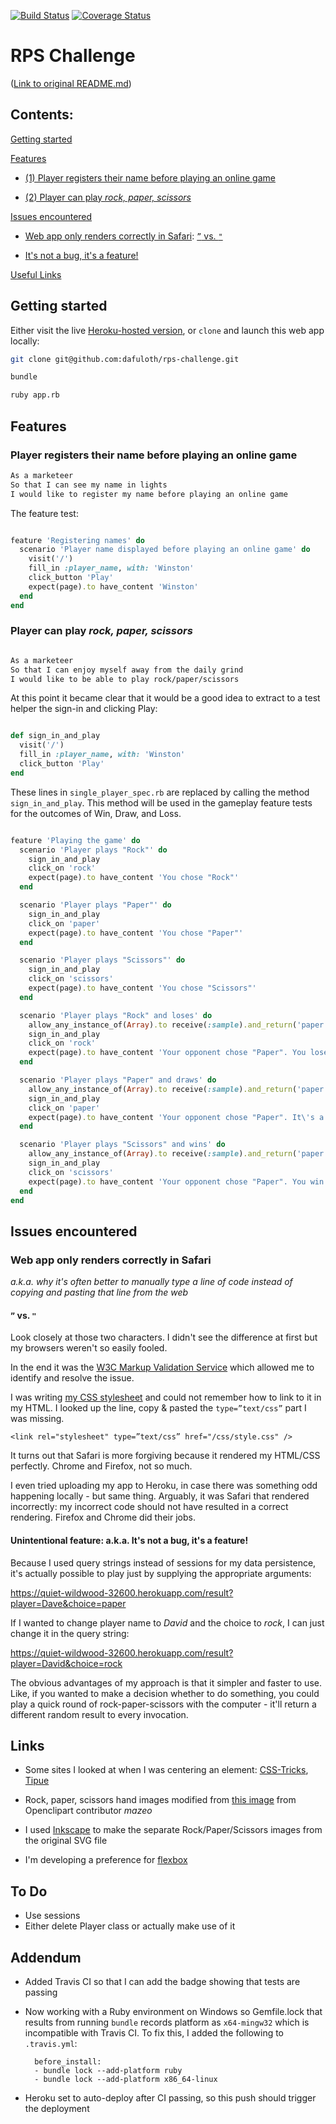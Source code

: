 [![Build Status](https://travis-ci.org/dafuloth/rps-challenge.svg?branch=master)](https://travis-ci.org/dafuloth/rps-challenge) [![Coverage Status](https://coveralls.io/repos/github/dafuloth/rps-challenge/badge.svg?branch=master)](https://coveralls.io/github/dafuloth/rps-challenge?branch=master)

# RPS Challenge

([Link to original README.md](/original-README.md))

## Contents:
[Getting started](#getting-started)

[Features](#features)

- [(1) Player registers their name before playing an online game](#player-registers-their-name-before-playing-an-online-game)

- [(2) Player can play *rock, paper, scissors*](#player-can-play-rock-paper-scissors)

[Issues encountered](#issues-encountered)

- [Web app only renders correctly in Safari](#web-app-only-renders-correctly-in-safari): 
[`”` vs. `"`](#-vs-)

- [It's not a bug, it's a feature!](#unintentional-feature-aka-its-not-a-bug-its-a-feature)

[Useful Links](#links)

## Getting started

Either visit the live [Heroku-hosted version](https://quiet-wildwood-32600.herokuapp.com/), or `clone` and launch this web app locally:

```sh
git clone git@github.com:dafuloth/rps-challenge.git

bundle

ruby app.rb

```

## Features

### Player registers their name before playing an online game

```sh
As a marketeer
So that I can see my name in lights
I would like to register my name before playing an online game

```

The feature test:

```ruby

feature 'Registering names' do
  scenario 'Player name displayed before playing an online game' do
    visit('/')
    fill_in :player_name, with: 'Winston'
    click_button 'Play'
    expect(page).to have_content 'Winston'
  end
end

```

### Player can play *rock, paper, scissors*

```sh

As a marketeer
So that I can enjoy myself away from the daily grind
I would like to be able to play rock/paper/scissors

```
At this point it became clear that it would be a good idea to extract to a test helper the sign-in and clicking Play:

```ruby

def sign_in_and_play
  visit('/')
  fill_in :player_name, with: 'Winston'
  click_button 'Play'
end

```

These lines in `single_player_spec.rb` are replaced by calling the method `sign_in_and_play`. This method will be used in the gameplay feature tests for the outcomes of Win, Draw, and Loss.

```ruby

feature 'Playing the game' do
  scenario 'Player plays "Rock"' do
    sign_in_and_play
    click_on 'rock'
    expect(page).to have_content 'You chose "Rock"'
  end  

  scenario 'Player plays "Paper"' do
    sign_in_and_play
    click_on 'paper'
    expect(page).to have_content 'You chose "Paper"'
  end

  scenario 'Player plays "Scissors"' do
    sign_in_and_play
    click_on 'scissors'
    expect(page).to have_content 'You chose "Scissors"'
  end  

  scenario 'Player plays "Rock" and loses' do
    allow_any_instance_of(Array).to receive(:sample).and_return('paper')
    sign_in_and_play
    click_on 'rock'
    expect(page).to have_content 'Your opponent chose "Paper". You lose.'
  end

  scenario 'Player plays "Paper" and draws' do
    allow_any_instance_of(Array).to receive(:sample).and_return('paper')
    sign_in_and_play
    click_on 'paper'
    expect(page).to have_content 'Your opponent chose "Paper". It\'s a draw.'
  end

  scenario 'Player plays "Scissors" and wins' do
    allow_any_instance_of(Array).to receive(:sample).and_return('paper')
    sign_in_and_play
    click_on 'scissors'
    expect(page).to have_content 'Your opponent chose "Paper". You win!'
  end  
end


```


## Issues encountered

### Web app only renders correctly in Safari

_a.k.a. why it's often better to manually type a line of code instead of copying and pasting that line from the web_

#### `”` vs. `"`

Look closely at those two characters. I didn't see the difference at first but my browsers weren't so easily fooled.

In the end it was the [W3C Markup Validation Service](https://validator.w3.org) which allowed me to identify and resolve the issue.

I was writing [my CSS stylesheet](/public/css/styles.css) and could not remember how to link to it in my HTML. I looked up the line, copy & pasted the `type=”text/css”` part I was missing.

`<link rel="stylesheet" type=”text/css” href="/css/style.css" />`

It turns out that Safari is more forgiving because it rendered my HTML/CSS perfectly. Chrome and Firefox, not so much.

I even tried uploading my app to Heroku, in case there was something odd happening locally - but same thing. Arguably, it was Safari that rendered incorrectly: my incorrect code should not have resulted in a correct rendering. Firefox and Chrome did their jobs.

#### Unintentional feature: a.k.a. It's not a bug, it's a feature!
Because I used query strings instead of sessions for my data persistence, it's actually possible to play just by supplying the appropriate arguments:

https://quiet-wildwood-32600.herokuapp.com/result?player=Dave&choice=paper

If I wanted to change player name to _David_ and the choice to _rock_, I can just change it in the query string:

https://quiet-wildwood-32600.herokuapp.com/result?player=David&choice=rock

The obvious advantages of my approach is that it simpler and faster to use. Like, if you wanted to make a decision whether to do something, you could play a quick round of rock-paper-scissors with the computer - it'll return a different random result to every invocation.

## Links

- Some sites I looked at when I was centering an element: [CSS-Tricks](https://css-tricks.com/centering-css-complete-guide/), [Tipue](http://www.tipue.com/blog/center-a-div/)

- Rock, paper, scissors hand images modified from [this image](https://openclipart.org/detail/63805/rock-scissors-paper) from Openclipart contributor _mazeo_

- I used [Inkscape](https://inkscape.org/) to make the separate Rock/Paper/Scissors images from the original SVG file

- I'm developing a preference for [flexbox](https://css-tricks.com/snippets/css/a-guide-to-flexbox/)

## To Do

- Use sessions
- Either delete Player class or actually make use of it


## Addendum

- Added Travis CI so that I can add the badge showing that tests are passing
- Now working with a Ruby environment on Windows so Gemfile.lock that results from running `bundle` records platform as `x64-mingw32` which is incompatible with Travis CI. To fix this, I added the following to `.travis.yml`:

        before_install:
        - bundle lock --add-platform ruby
        - bundle lock --add-platform x86_64-linux

- Heroku set to auto-deploy after CI passing, so this push should trigger the deployment
